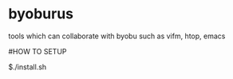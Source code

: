 # byoburus

tools which can collaborate with byobu
such as vifm, htop, emacs

#HOW TO SETUP

$./install.sh
